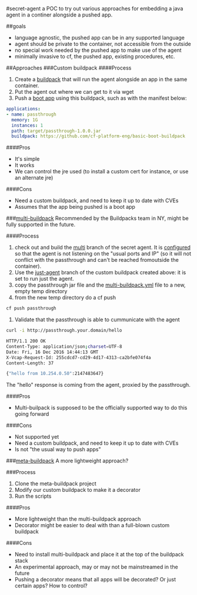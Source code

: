 #secret-agent
a POC to try out various approaches for embedding a java agent in a continer alongside a pushed app.

##goals
 * language agnostic, the pushed app can be in any supported language
 * agent should be private to the container, not accessible from the outside
 * no special work needed by the pushed app to make use of the agent
 * minimally invasive to cf, the pushed app, existing procedures, etc.
 
##Approaches
###Custom buildpack
####Process
1. Create a [buildpack](https://github.com/cf-platform-eng/basic-boot-buildpack) that will run the agent alongside an app in the same container.
1. Put the agent out where we can get to it via wget
1. Push a [boot app](https://github.com/cf-platform-eng/secret-agent/tree/master/passthrough) using this buildpack, such as with the manifest below:
```yaml
applications:
- name: passthrough
  memory: 1G
  instances: 1
  path: target/passthrough-1.0.0.jar
  buildpack: https://github.com/cf-platform-eng/basic-boot-buildpack

```

####Pros
 * It's simple
 * It works
 * We can control the jre used (to install a custom cert for instance, or use an alternate jre)

####Cons
 * Need a custom buildpack, and need to keep it up to date with CVEs
 * Assumes that the app being pushed is a boot app

###[multi-buildpack](https://github.com/cloudfoundry-incubator/multi-buildpack)
Recommended by the Buildpacks team in NY, might be fully supported in the future.

####Process
1. check out and build the [multi](https://github.com/cf-platform-eng/secret-agent/tree/multi) branch of the secret agent. It is [configured](https://github.com/cf-platform-eng/secret-agent/blob/multi/agent/src/main/resources/application.properties) so that the agent is not listening on the "usual ports and IP" (so it will not conflict with the passthrough and can't be reached fromoutside the container).
1. Use the [just-agent](https://github.com/cf-platform-eng/basic-boot-buildpack/tree/just-agent) branch of the custom buildpack created above: it is set to run just the agent.
1. copy the passthrough jar file and the [multi-buildpack.yml](https://github.com/cf-platform-eng/secret-agent/blob/multi/passthrough/multi-buildpack.yml) file to a new, empty temp directory
1. from the new temp directory do a cf push

  ```bash
  cf push passthrough
  ```
  
1. Validate that the passthrough is able to cummunicate with the agent

  ```bash
  curl -i http://passthrough.your.domain/hello
  
  HTTP/1.1 200 OK
  Content-Type: application/json;charset=UTF-8
  Date: Fri, 16 Dec 2016 14:44:13 GMT
  X-Vcap-Request-Id: 255cdcd7-cd29-4d17-4313-ca2bfe074f4a
  Content-Length: 37

  {"hello from 10.254.0.50":2147483647}
  ```
  The "hello" response is coming from the agent, proxied by the passthrough.

####Pros
 * Multi-builpack is supposed to be the officially supported way to do this going forward

####Cons
 * Not supported yet
 * Need a custom buildpack, and need to keep it up to date with CVEs
 * Is not "the usual way to push apps"

###[meta-buildpack](https://github.com/cf-platform-eng/meta-buildpack)
A more lightweight approach?

###Process
1. Clone the meta-buildpack project
1. Modify our custom buildpack to make it a decorator
1. Run the scripts

####Pros
 * More lightweight than the multi-buildpack approach
 * Decorator might be easier to deal with than a full-blown custom buildpack

####Cons
 * Need to install multi-buildpack and place it at the top of the buildpack stack
 * An experimental approach, may or may not be mainstreamed in the future
 * Pushing a decorator means that all apps will be decorated? Or just certain apps? How to control?
